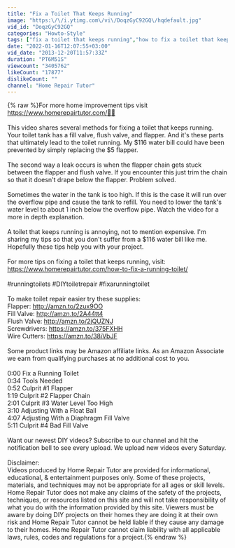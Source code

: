 ```yaml
---
title: "Fix a Toilet That Keeps Running"
image: "https:\/\/i.ytimg.com\/vi\/DoqzGyC92GQ\/hqdefault.jpg"
vid_id: "DoqzGyC92GQ"
categories: "Howto-Style"
tags: ["fix a toilet that keeps running","how to fix a toilet that keeps running","running toilets"]
date: "2022-01-16T12:07:55+03:00"
vid_date: "2013-12-20T11:57:33Z"
duration: "PT6M51S"
viewcount: "3405762"
likeCount: "17877"
dislikeCount: ""
channel: "Home Repair Tutor"
---
```

{% raw %}For more home improvement tips visit <a rel="nofollow" target="blank" href="https://www.homerepairtutor.com/👍🏼">https://www.homerepairtutor.com/👍🏼</a><br /><br />This video shares several methods for fixing a toilet that keeps running. Your toilet tank has a fill valve, flush valve, and flapper. And it's these parts that ultimately lead to the toilet running. My $116 water bill could have been prevented by simply replacing the $5 flapper.<br /><br />The second way a leak occurs is when the flapper chain gets stuck between the flapper and flush valve. If you encounter this just trim the chain so that it doesn't drape below the flapper. Problem solved.<br /><br />Sometimes the water in the tank is too high. If this is the case it will run over the overflow pipe and cause the tank to refill. You need to lower the tank's water level to about 1 inch below the overflow pipe. Watch the video for a more in depth explanation.<br /><br />A toilet that keeps running is annoying, not to mention expensive. I'm sharing my tips so that you don't suffer from a $116 water bill like me. Hopefully these tips help you with your project.<br /><br />For more tips on fixing a toilet that keeps running, visit: <a rel="nofollow" target="blank" href="https://www.homerepairtutor.com/how-to-fix-a-running-toilet/">https://www.homerepairtutor.com/how-to-fix-a-running-toilet/</a><br /><br />#runningtoilets #DIYtoiletrepair #fixarunningtoilet<br /><br />To make toilet repair easier try these supplies:<br />Flapper: <a rel="nofollow" target="blank" href="http://amzn.to/2zux9OO">http://amzn.to/2zux9OO</a><br />Fill Valve: <a rel="nofollow" target="blank" href="http://amzn.to/2A44tt4">http://amzn.to/2A44tt4</a><br />Flush Valve: <a rel="nofollow" target="blank" href="http://amzn.to/2jQUZNJ">http://amzn.to/2jQUZNJ</a><br />Screwdrivers: <a rel="nofollow" target="blank" href="https://amzn.to/375FXHH">https://amzn.to/375FXHH</a><br />Wire Cutters: <a rel="nofollow" target="blank" href="https://amzn.to/38iVbJF">https://amzn.to/38iVbJF</a><br /><br />Some product links may be Amazon affiliate links. As an Amazon Associate we earn from qualifying purchases at no additional cost to you. <br /><br />0:00 Fix a Running Toilet<br />0:34 Tools Needed<br />0:52 Culprit #1 Flapper<br />1:19 Culprit #2 Flapper Chain<br />2:01 Culprit #3 Water Level Too High<br />3:10 Adjusting With a Float Ball<br />4:07 Adjusting With a Diaphragm Fill Valve<br />5:11 Culprit #4 Bad Fill Valve<br /><br />Want our newest DIY videos? Subscribe to our channel and hit the notification bell to see every upload. We upload new videos every Saturday.<br /><br />Disclaimer:<br />Videos produced by Home Repair Tutor are provided for informational, educational, &amp; entertainment purposes only. Some of these projects, materials, and techniques may not be appropriate for all ages or skill levels. Home Repair Tutor does not make any claims of the safety of the projects, techniques, or resources listed on this site and will not take responsibility of what you do with the information provided by this site. Viewers must be aware by doing DIY projects on their homes they are doing it at their own risk and Home Repair Tutor cannot be held liable if they cause any damage to their homes. Home Repair Tutor cannot claim liability with all applicable laws, rules, codes and regulations for a project.{% endraw %}
